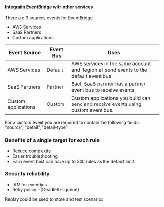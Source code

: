 #### Integratin EventBridge with other services

There are 3 sources events for EventBridge

- AWS Services
- SaaS Partners
- Custom applications


| Event Source | Event Bus | Uses |
| ------------ | --------- | ---- |
| AWS Services | Default   | AWS services in the same account and Region all send events to the default event bus | 
| SaaS Partners | Partner  | Each SaaS partner has a partner event bus to receive events|
| Custom applications | Custom | Custom applications you build can send and receive events using custom event bus.|

For a custom event,you are required to contain the following fields: "source", "detail", "detail-type"

### Benefits of a single target for each rule
- Reduce complexity
- Easier troubleshooting
- Each event bust can have up to 300 rules as the default limit.

### Security reliability

- IAM for eventbus
- Retry policy - {Deadletter queue}

Replay could be used to store and test scenarios 
